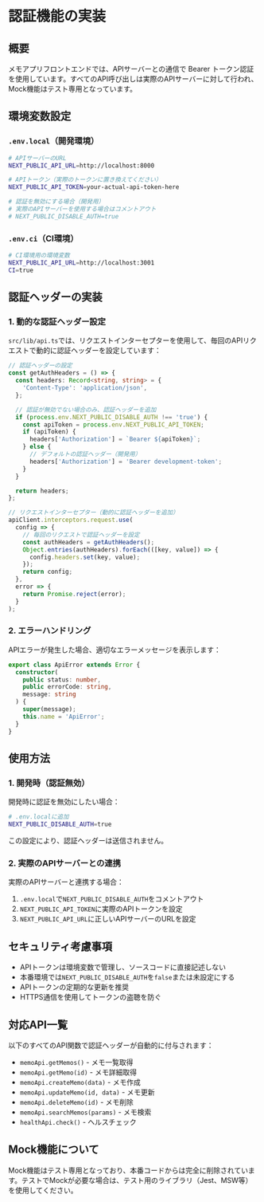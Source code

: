 # 認証機能の実装

## 概要

メモアプリフロントエンドでは、APIサーバーとの通信で Bearer トークン認証を使用しています。すべてのAPI呼び出しは実際のAPIサーバーに対して行われ、Mock機能はテスト専用となっています。

## 環境変数設定

### `.env.local`（開発環境）

```bash
# APIサーバーのURL
NEXT_PUBLIC_API_URL=http://localhost:8000

# APIトークン（実際のトークンに置き換えてください）
NEXT_PUBLIC_API_TOKEN=your-actual-api-token-here

# 認証を無効にする場合（開発用）
# 実際のAPIサーバーを使用する場合はコメントアウト
# NEXT_PUBLIC_DISABLE_AUTH=true
```

### `.env.ci`（CI環境）

```bash
# CI環境用の環境変数
NEXT_PUBLIC_API_URL=http://localhost:3001
CI=true
```

## 認証ヘッダーの実装

### 1. 動的な認証ヘッダー設定

`src/lib/api.ts`では、リクエストインターセプターを使用して、毎回のAPIリクエストで動的に認証ヘッダーを設定しています：

```typescript
// 認証ヘッダーの設定
const getAuthHeaders = () => {
  const headers: Record<string, string> = {
    'Content-Type': 'application/json',
  };

  // 認証が無効でない場合のみ、認証ヘッダーを追加
  if (process.env.NEXT_PUBLIC_DISABLE_AUTH !== 'true') {
    const apiToken = process.env.NEXT_PUBLIC_API_TOKEN;
    if (apiToken) {
      headers['Authorization'] = `Bearer ${apiToken}`;
    } else {
      // デフォルトの認証ヘッダー（開発用）
      headers['Authorization'] = 'Bearer development-token';
    }
  }

  return headers;
};

// リクエストインターセプター（動的に認証ヘッダーを追加）
apiClient.interceptors.request.use(
  config => {
    // 毎回のリクエストで認証ヘッダーを設定
    const authHeaders = getAuthHeaders();
    Object.entries(authHeaders).forEach(([key, value]) => {
      config.headers.set(key, value);
    });
    return config;
  },
  error => {
    return Promise.reject(error);
  }
);
```

### 2. エラーハンドリング

APIエラーが発生した場合、適切なエラーメッセージを表示します：

```typescript
export class ApiError extends Error {
  constructor(
    public status: number,
    public errorCode: string,
    message: string
  ) {
    super(message);
    this.name = 'ApiError';
  }
}
```

## 使用方法

### 1. 開発時（認証無効）

開発時に認証を無効にしたい場合：

```bash
# .env.localに追加
NEXT_PUBLIC_DISABLE_AUTH=true
```

この設定により、認証ヘッダーは送信されません。

### 2. 実際のAPIサーバーとの連携

実際のAPIサーバーと連携する場合：

1. `.env.local`で`NEXT_PUBLIC_DISABLE_AUTH`をコメントアウト
2. `NEXT_PUBLIC_API_TOKEN`に実際のAPIトークンを設定
3. `NEXT_PUBLIC_API_URL`に正しいAPIサーバーのURLを設定

## セキュリティ考慮事項

- APIトークンは環境変数で管理し、ソースコードに直接記述しない
- 本番環境では`NEXT_PUBLIC_DISABLE_AUTH`を`false`または未設定にする
- APIトークンの定期的な更新を推奨
- HTTPS通信を使用してトークンの盗聴を防ぐ

## 対応API一覧

以下のすべてのAPI関数で認証ヘッダーが自動的に付与されます：

- `memoApi.getMemos()` - メモ一覧取得
- `memoApi.getMemo(id)` - メモ詳細取得
- `memoApi.createMemo(data)` - メモ作成
- `memoApi.updateMemo(id, data)` - メモ更新
- `memoApi.deleteMemo(id)` - メモ削除
- `memoApi.searchMemos(params)` - メモ検索
- `healthApi.check()` - ヘルスチェック

## Mock機能について

Mock機能はテスト専用となっており、本番コードからは完全に削除されています。テストでMockが必要な場合は、テスト用のライブラリ（Jest、MSW等）を使用してください。

